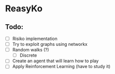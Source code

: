 # ReasyKo

## Todo:
- [ ] Risiko implementation
- [ ] Try to exploit graphs using networkx
- [ ] Random walks (?)
  - [ ] Discrete
- [ ] Create an agent that will learn how to play
- [ ] Apply Reinforcement Learning (have to study it)
